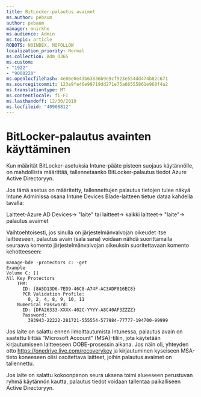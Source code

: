 ```yaml
---
title: BitLocker-palautus avaimet
ms.author: pebaum
author: pebaum
manager: mnirkhe
ms.audience: Admin
ms.topic: article
ROBOTS: NOINDEX, NOFOLLOW
localization_priority: Normal
ms.collection: Adm_O365
ms.custom:
- "1922"
- "9000220"
ms.openlocfilehash: 4e06e0e43b63836b9e9cf923e554dd474b82c671
ms.sourcegitcommit: 123e9fe46e99719dd271e75a66555861e968f4a2
ms.translationtype: MT
ms.contentlocale: fi-FI
ms.lasthandoff: 12/30/2019
ms.locfileid: "40908812"
---
```

# <a name="accessing-bitlocker-recovery-keys"></a>BitLocker-palautus avainten käyttäminen

Kun määrität BitLocker-asetuksia Intune-pääte pisteen suojaus käytännölle, on mahdollista määrittää, tallennetaanko BitLocker-palautus tiedot Azure Active Directoryyn.

Jos tämä asetus on määritetty, tallennettujen palautus tietojen tulee näkyä Intune Adminissa osana Intune Devices Blade-laitteen tietue dataa kahdella tavalla:

Laitteet-Azure AD Devices-> "laite" tai laitteet-> kaikki laitteet-> "laite"-> palautus avaimet

Vaihtoehtoisesti, jos sinulla on järjestelmänvalvojan oikeudet itse laitteeseen, palautus avain (sala sana) voidaan nähdä suorittamalla seuraava komento järjestelmänvalvojan oikeuksin suoritettavaan komento kehotteeseen:

```
manage-bde -protectors c: -get
Example
Volume C: []
All Key Protectors
    TPM:
      ID: {8A5D13D6-7ED9-46C8-A74F-AC3ADF016EC8}
      PCR Validation Profile:
        0, 2, 4, 8, 9, 10, 11
    Numerical Password:
      ID: {DFA26333-XXXX-402C-YYYY-A8C40AF3ZZZZ}
      Password:
        393943-22222-281721-555554-577984-77777-194700-99999
```
Jos laite on salattu ennen ilmoittautumista Intunessa, palautus avain on saatettu liittää "Microsoft Account" (MSA)-tiliin, jota käytetään kirjautumiseen laitteeseen OOBE-prosessin aikana. Jos näin oli, yhteyden otto https://onedrive.live.com/recoverykey ja kirjautuminen kyseiseen MSA-tieto koneeseen olisi osoitettava laitteet, joihin palautus avaimet on tallennettu.
 
Jos laite on salattu kokoonpanon seura uksena toimi alueeseen perustuvan ryhmä käytännön kautta, palautus tiedot voidaan tallentaa paikalliseen Active Directoryyn.
 

